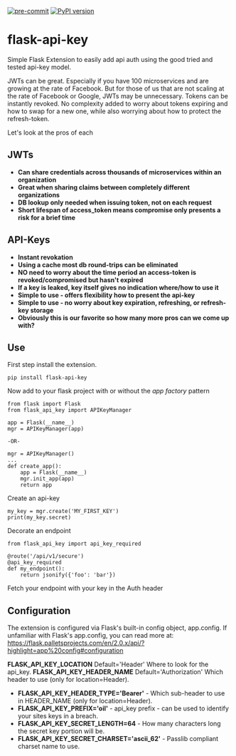 [![pre-commit](https://img.shields.io/badge/pre--commit-enabled-brightgreen?logo=pre-commit&logoColor=white)](https://github.com/pre-commit/pre-commit) [![PyPI version](https://badge.fury.io/py/flask-api-key.svg)](https://badge.fury.io/py/flask-api-key)

# flask-api-key

Simple Flask Extension to easily add api auth using the good tried and tested api-key model.

JWTs can be great.  Especially if you have 100 microservices and are growing at the rate of Facebook.  But
for those of us that are not scaling at the rate of Facebook or Google, JWTs may be unnecessary.  Tokens
can be instantly revoked.  No complexity added to worry about tokens expiring and how to swap for a new
one, while also worrying about how to protect the refresh-token.

Let's look at the pros of each

## JWTs ##

- **Can share credentials across thousands of microservices within an organization**
- **Great when sharing claims between completely different organizations**
- **DB lookup only needed when issuing token, not on each request**
- **Short lifespan of access_token means compromise only presents a risk for a brief time**

## API-Keys ##

- **Instant revokation**
- **Using a cache most db round-trips can be eliminated**
- **NO need to worry about the time period an access-token is revoked/compromised but hasn't expired**
- **If a key is leaked, key itself gives no indication where/how to use it**
- **Simple to use - offers flexibility how to present the api-key**
- **Simple to use - no worry about key expiration, refreshing, or refresh-key storage**
- **Obviously this is our favorite so how many more pros can we come up with?**

## Use ##

First step install the extension.

    pip install flask-api-key

Now add to your flask project with or without the *app factory* pattern

    from flask import Flask
    from flask_api_key import APIKeyManager

    app = Flask(__name__)
    mgr = APIKeyManager(app)

    -OR-

    mgr = APIKeyManager()
    ...
    def create_app():
        app = Flask(__name__)
        mgr.init_app(app)
        return app

Create an api-key

    my_key = mgr.create('MY_FIRST_KEY')
    print(my_key.secret)

Decorate an endpoint

    from flask_api_key import api_key_required

    @route('/api/v1/secure')
    @api_key_required
    def my_endpoint():
        return jsonify({'foo': 'bar'})

Fetch your endpoint with your key in the Auth header


## Configuration ##

The extension is configured via Flask's built-in config object, app.config.  If unfamiliar with Flask's app.config, you can read more at:
<https://flask.palletsprojects.com/en/2.0.x/api/?highlight=app%20config#configuration>


**FLASK_API_KEY_LOCATION**  Default='Header' Where to look for the api_key.
**FLASK_API_KEY_HEADER_NAME** Default='Authorization' Which header to use (only for location=Header).
- **FLASK_API_KEY_HEADER_TYPE='Bearer'** - Which sub-header to use in HEADER_NAME (only for location=Header).
- **FLASK_API_KEY_PREFIX='oil'** - api_key prefix - can be used to identify your sites keys in a breach.
- **FLASK_API_KEY_SECRET_LENGTH=64** - How many characters long the secret key portion will be.
- **FLASK_API_KEY_SECRET_CHARSET='ascii_62'** - Passlib compliant charset name to use.
